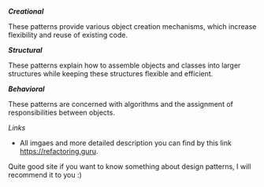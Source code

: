 ***Creational***

These patterns provide various object creation mechanisms, which increase flexibility and reuse of existing code.

***Structural***

These patterns explain how to assemble objects and classes into larger structures while keeping these structures flexible and efficient.

***Behavioral***

These patterns are concerned with algorithms and the assignment of responsibilities between objects.

*Links*

* All imgaes and more detailed description you can find by this link https://refactoring.guru.

Quite good site if you want to know something about design patterns, I will recommend it to you :)

